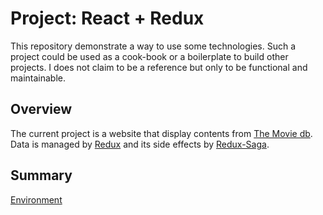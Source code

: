 # Project: React + Redux

This repository demonstrate a way to use some technologies. 
Such a project could be used as a cook-book or a boilerplate to build other projects.
I does not claim to be a reference but only to be functional and maintainable.

## Overview

The current project is a website that display contents from [The Movie db](https://www.themoviedb.org/). 
Data is managed by [Redux](https://redux.js.org/) and its side effects by [Redux-Saga](https://redux-saga.js.org/).

## Summary

[Environment](./documentation/environment.md)
